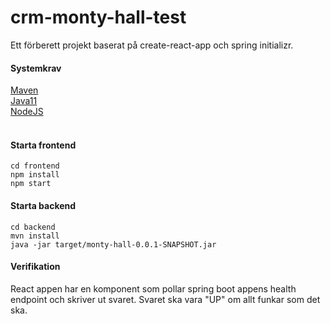 # crm-monty-hall-test

Ett förberett projekt baserat på create-react-app och spring initializr.

#### Systemkrav

[Maven](https://maven.apache.org/)<br>
[Java11](https://openjdk.java.net/projects/jdk/11/)<br>
[NodeJS](https://nodejs.org)<br>
<br>

#### Starta frontend
```
cd frontend
npm install
npm start
```

#### Starta backend
```
cd backend
mvn install
java -jar target/monty-hall-0.0.1-SNAPSHOT.jar   
```

#### Verifikation
React appen har en komponent som pollar spring boot appens health endpoint och skriver ut svaret. Svaret ska vara "UP" om allt funkar som det ska.




